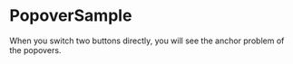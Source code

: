 # PopoverSample

When you switch two buttons directly, you will see the anchor problem of the popovers.

